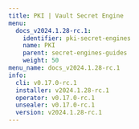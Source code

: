 ```yaml
---
title: PKI | Vault Secret Engine
menu:
  docs_v2024.1.28-rc.1:
    identifier: pki-secret-engines
    name: PKI
    parent: secret-engines-guides
    weight: 50
menu_name: docs_v2024.1.28-rc.1
info:
  cli: v0.17.0-rc.1
  installer: v2024.1.28-rc.1
  operator: v0.17.0-rc.1
  unsealer: v0.17.0-rc.1
  version: v2024.1.28-rc.1
---
```


